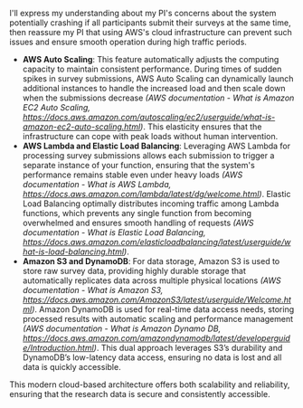 I'll express my understanding about my PI's concerns about the system potentially crashing if all participants submit their surveys at the same time, then reassure my PI that using AWS's cloud infrastructure can prevent such issues and ensure smooth operation during high traffic periods.

+ **AWS Auto Scaling**: This feature automatically adjusts the computing capacity to maintain consistent performance. During times of sudden spikes in survey submissions, AWS Auto Scaling can dynamically launch additional instances to handle the increased load and then scale down when the submissions decrease *(AWS documentation - What is Amazon EC2 Auto Scaling, https://docs.aws.amazon.com/autoscaling/ec2/userguide/what-is-amazon-ec2-auto-scaling.html)*. This elasticity ensures that the infrastructure can cope with peak loads without human intervention.
+ **AWS Lambda and Elastic Load Balancing**: Leveraging AWS Lambda for processing survey submissions allows each submission to trigger a separate instance of your function, ensuring that the system's performance remains stable even under heavy loads *(AWS documentation - What is AWS Lambda, https://docs.aws.amazon.com/lambda/latest/dg/welcome.html)*. Elastic Load Balancing optimally distributes incoming traffic among Lambda functions, which prevents any single function from becoming overwhelmed and ensures smooth handling of requests *(AWS documentation - What is Elastic Load Balancing, https://docs.aws.amazon.com/elasticloadbalancing/latest/userguide/what-is-load-balancing.html)*.
+ **Amazon S3 and DynamoDB**: For data storage, Amazon S3 is used to store raw survey data, providing highly durable storage that automatically replicates data across multiple physical locations *(AWS documentation - What is Amazon S3, https://docs.aws.amazon.com/AmazonS3/latest/userguide/Welcome.html)*. Amazon DynamoDB is used for real-time data access needs, storing processed results with automatic scaling and performance management *(AWS documentation - What is Amazon Dynamo DB, https://docs.aws.amazon.com/amazondynamodb/latest/developerguide/Introduction.html)*. This dual approach leverages S3’s durability and DynamoDB’s low-latency data access, ensuring no data is lost and all data is quickly accessible.

This modern cloud-based architecture offers both scalability and reliability, ensuring that the research data is secure and consistently accessible.